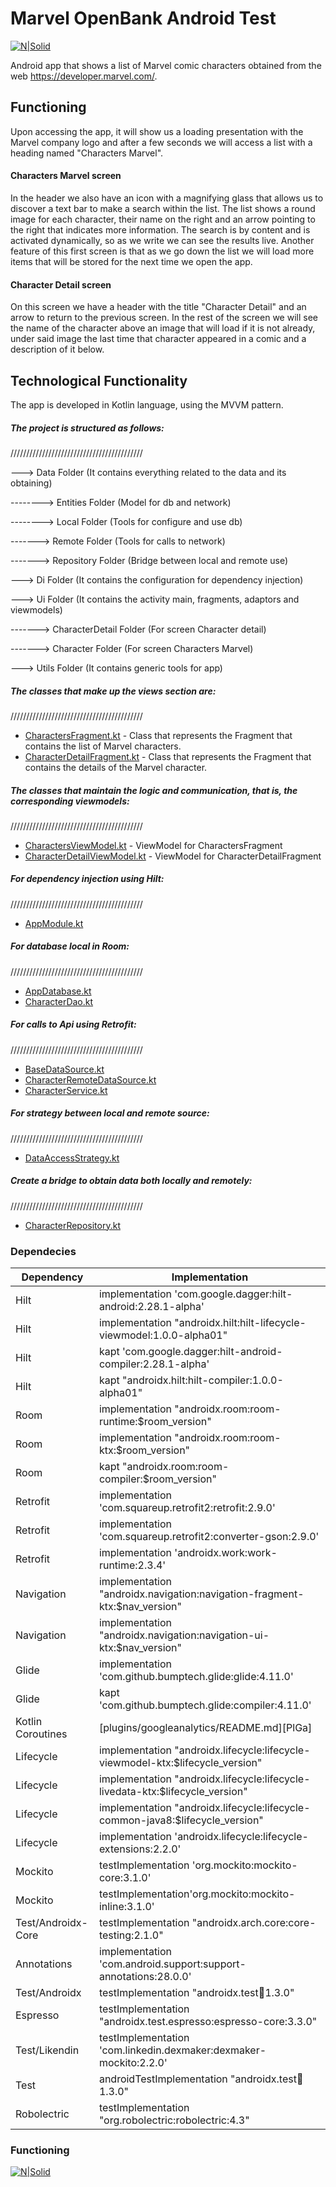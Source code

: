 # Marvel OpenBank Android Test

[![N|Solid](https://upload.wikimedia.org/wikipedia/commons/thumb/0/04/MarvelLogo.svg/800px-MarvelLogo.svg.png)](https://developer.marvel.com/)

Android app that shows a list of Marvel comic characters obtained from the web https://developer.marvel.com/.

## Functioning

Upon accessing the app, it will show us a loading presentation with the Marvel company logo and after a few seconds we will access a list with a heading named "Characters Marvel".

#### Characters Marvel screen

In the header we also have an icon with a magnifying glass that allows us to discover a text bar to make a search within the list.
The list shows a round image for each character, their name on the right and an arrow pointing to the right that indicates more information.
The search is by content and is activated dynamically, so as we write we can see the results live.
Another feature of this first screen is that as we go down the list we will load more items that will be stored for the next time we open the app.

#### Character Detail screen

On this screen we have a header with the title "Character Detail" and an arrow to return to the previous screen. In the rest of the screen we will see the name of the character above an image that will load if it is not already, under said image the last time that character appeared in a comic and a description of it below.

## Technological Functionality

The app is developed in Kotlin language, using the MVVM pattern.

##### The project is structured as follows:
//////////////////////////////////////////

---> Data Folder (It contains everything related to the data and its obtaining)

--------> Entities Folder (Model for db and network)

--------> Local Folder (Tools for configure and use db)

-------> Remote Folder (Tools for calls to network)

-------> Repository Folder (Bridge between local and remote use)

---> Di Folder (It contains the configuration for dependency injection)

---> Ui Folder (It contains the activity main, fragments, adaptors and viewmodels)

-------> CharacterDetail Folder (For screen Character detail)

-------> Character Folder (For screen Characters Marvel)

---> Utils Folder (It contains generic tools for app)


##### The classes that make up the views section are:
//////////////////////////////////////////
* [CharactersFragment.kt] - Class that represents the Fragment that contains the list of Marvel characters.
* [CharacterDetailFragment.kt] - Class that represents the Fragment that contains the details of the Marvel character.

##### The classes that maintain the logic and communication, that is, the corresponding viewmodels:
//////////////////////////////////////////
* [CharactersViewModel.kt] - ViewModel for CharactersFragment
* [CharacterDetailViewModel.kt] - ViewModel for CharacterDetailFragment

##### For dependency injection using Hilt:
//////////////////////////////////////////
* [AppModule.kt]

##### For database local in Room:
//////////////////////////////////////////
* [AppDatabase.kt]
* [CharacterDao.kt]

##### For calls to Api using Retrofit:
//////////////////////////////////////////
* [BaseDataSource.kt]
* [CharacterRemoteDataSource.kt]
* [CharacterService.kt]

##### For strategy between local and remote source:
//////////////////////////////////////////
* [DataAccessStrategy.kt]

##### Create a bridge to obtain data both locally and remotely:
//////////////////////////////////////////
* [CharacterRepository.kt]


### Dependecies

| Dependency | Implementation |
| ------ | ------ |
| Hilt | implementation 'com.google.dagger:hilt-android:2.28.1-alpha'|
| Hilt | implementation "androidx.hilt:hilt-lifecycle-viewmodel:1.0.0-alpha01"|
| Hilt | kapt 'com.google.dagger:hilt-android-compiler:2.28.1-alpha'|
| Hilt | kapt "androidx.hilt:hilt-compiler:1.0.0-alpha01"|
| Room | implementation "androidx.room:room-runtime:$room_version"|
| Room | implementation "androidx.room:room-ktx:$room_version"|
| Room | kapt "androidx.room:room-compiler:$room_version" |
| Retrofit | implementation 'com.squareup.retrofit2:retrofit:2.9.0'|
| Retrofit | implementation 'com.squareup.retrofit2:converter-gson:2.9.0'|
| Retrofit | implementation 'androidx.work:work-runtime:2.3.4' |
| Navigation | implementation "androidx.navigation:navigation-fragment-ktx:$nav_version"|
| Navigation | implementation "androidx.navigation:navigation-ui-ktx:$nav_version" |
| Glide | implementation 'com.github.bumptech.glide:glide:4.11.0'|
| Glide | kapt 'com.github.bumptech.glide:compiler:4.11.0' |
| Kotlin Coroutines | [plugins/googleanalytics/README.md][PlGa] |
| Lifecycle | implementation "androidx.lifecycle:lifecycle-viewmodel-ktx:$lifecycle_version"|
| Lifecycle | implementation "androidx.lifecycle:lifecycle-livedata-ktx:$lifecycle_version"|
| Lifecycle | implementation "androidx.lifecycle:lifecycle-common-java8:$lifecycle_version"|
| Lifecycle | implementation 'androidx.lifecycle:lifecycle-extensions:2.2.0' |
| Mockito | testImplementation 'org.mockito:mockito-core:3.1.0' |
| Mockito | testImplementation'org.mockito:mockito-inline:3.1.0'|
| Test/Androidx-Core | testImplementation "androidx.arch.core:core-testing:2.1.0"|
| Annotations | implementation 'com.android.support:support-annotations:28.0.0'|
| Test/Androidx | testImplementation "androidx.test:runner:1.3.0"|
| Espresso | testImplementation "androidx.test.espresso:espresso-core:3.3.0"|
| Test/Likendin | testImplementation 'com.linkedin.dexmaker:dexmaker-mockito:2.2.0'|
| Test | androidTestImplementation "androidx.test:runner:1.3.0"|
| Robolectric | testImplementation "org.robolectric:robolectric:4.3" |


### Functioning



   [CharactersFragment.kt]: <https://github.com/Miguel-Angel-Gijon/Marvel-OpenBank-Android-Test/blob/master/app/src/main/java/com/example/marvel_openbank/ui/characters/CharactersFragment.kt>
   [CharacterDetailFragment.kt]: <https://github.com/Miguel-Angel-Gijon/Marvel-OpenBank-Android-Test/blob/master/app/src/main/java/com/example/marvel_openbank/ui/characterdetail/CharacterDetailFragment.kt>
   [CharactersViewModel.kt]: <https://github.com/Miguel-Angel-Gijon/Marvel-OpenBank-Android-Test/blob/master/app/src/main/java/com/example/marvel_openbank/ui/characters/CharactersViewModel.kt>
   [CharacterDetailViewModel.kt]: <https://github.com/Miguel-Angel-Gijon/Marvel-OpenBank-Android-Test/blob/master/app/src/main/java/com/example/marvel_openbank/ui/characterdetail/CharacterDetailViewModel.kt>
   [AppModule.kt]: <https://github.com/Miguel-Angel-Gijon/Marvel-OpenBank-Android-Test/blob/master/app/src/main/java/com/example/marvel_openbank/di/AppModule.kt>
   [AppDatabase.kt]: <https://github.com/Miguel-Angel-Gijon/Marvel-OpenBank-Android-Test/blob/master/app/src/main/java/com/example/marvel_openbank/data/local/AppModule.kt>
   [CharacterDao.kt]: <https://github.com/Miguel-Angel-Gijon/Marvel-OpenBank-Android-Test/blob/master/app/src/main/java/com/example/marvel_openbank/data/local/CharacterDao.kt>
   [BaseDataSource.kt]: <https://github.com/Miguel-Angel-Gijon/Marvel-OpenBank-Android-Test/blob/master/app/src/main/java/com/example/marvel_openbank/data/remote/BaseDataSource.kt>
   [CharacterRemoteDataSource.kt]:<https://github.com/Miguel-Angel-Gijon/Marvel-OpenBank-Android-Test/blob/master/app/src/main/java/com/example/marvel_openbank/data/remote/CharacterRemoteDataSource.kt>
   [CharacterService.kt]:<https://github.com/Miguel-Angel-Gijon/Marvel-OpenBank-Android-Test/blob/master/app/src/main/java/com/example/marvel_openbank/data/remote/CharacterService.kt>
   [DataAccessStrategy.kt]:<https://github.com/Miguel-Angel-Gijon/Marvel-OpenBank-Android-Test/blob/master/app/src/main/java/com/example/marvel_openbank/utils/DataAccessStrategy.kt>
   [CharacterRepository.kt]:<https://github.com/Miguel-Angel-Gijon/Marvel-OpenBank-Android-Test/blob/master/app/src/main/java/com/example/marvel_openbank/data/repository/CharacterRepository.kt>

   
   [![N|Solid](https://networking.mwcnetwork.es/assets/img/logos/empresas/talent.jpg)](https://www.talentomobile.com)
